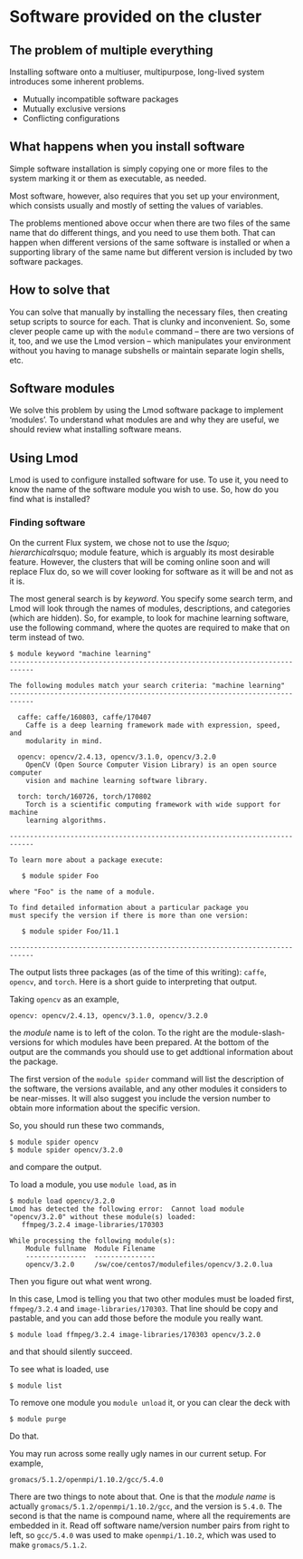 # Software provided on the cluster

## The problem of multiple everything

Installing software onto a multiuser, multipurpose, long-lived system
introduces some inherent problems.

* Mutually incompatible software packages
* Mutually exclusive versions
* Conflicting configurations

## What happens when you install software

Simple software installation is simply copying one or more files
to the system marking it or them as executable, as needed.

Most software, however, also requires that you set up your environment,
which consists usually and mostly of setting the values of variables.

The problems mentioned above occur when there are two files of the same
name that do different things, and you need to use them both.  That
can happen when different versions of the same software is installed
or when a supporting library of the same name but different version
is included by two software packages.

## How to solve that

You can solve that manually by installing the necessary files, then
creating setup scripts to source for each. That is clunky and
inconvenient.  So, some clever people came up with the `module`
command &ndash; there are two versions of it, too, and we use
the Lmod version &ndash; which manipulates your environment
without you having to manage subshells or maintain separate login
shells, etc.

## Software modules

We solve this problem by using the Lmod software package to implement
&lsquo;modules&rsquo;.  To understand what modules are and why they
are useful, we should review what installing software means.

## Using Lmod

Lmod is used to configure installed software for use.  To use it, you
need to know the name of the software module you wish to use.  So,
how do you find what is installed?

### Finding software

On the current Flux system, we chose not to use the
$lsquo;hierarchical$rsquo; module feature, which is arguably its
most desirable feature. However, the clusters that will be coming
online soon and will replace Flux do, so we will cover looking
for software as it will be and not as it is.

The most general search is by _keyword_. You specify some search
term, and Lmod will look through the names of modules, descriptions,
and categories (which are hidden). So, for example, to look
for machine learning software, use the following command,
where the quotes are required to make that on term instead of two.

```
$ module keyword "machine learning"
----------------------------------------------------------------------------

The following modules match your search criteria: "machine learning"
----------------------------------------------------------------------------

  caffe: caffe/160803, caffe/170407
    Caffe is a deep learning framework made with expression, speed, and
    modularity in mind.

  opencv: opencv/2.4.13, opencv/3.1.0, opencv/3.2.0
    OpenCV (Open Source Computer Vision Library) is an open source computer
    vision and machine learning software library.

  torch: torch/160726, torch/170802
    Torch is a scientific computing framework with wide support for machine
    learning algorithms.

----------------------------------------------------------------------------

To learn more about a package execute:

   $ module spider Foo

where "Foo" is the name of a module.

To find detailed information about a particular package you
must specify the version if there is more than one version:

   $ module spider Foo/11.1

----------------------------------------------------------------------------
```

The output lists three packages (as of the time of this writing): `caffe`,
`opencv`, and `torch`.  Here is a short guide to interpreting that
output.

Taking `opencv` as an example,

```
opencv: opencv/2.4.13, opencv/3.1.0, opencv/3.2.0
```
the _module_ name is to left of the colon.  To the right are the
module-slash-versions for which modules have been prepared. At
the bottom of the output are the commands you should use to get
addtional information about the package.

The first version of the `module spider` command will list the
description of the software, the versions available, and any
other modules it considers to be near-misses. It will also
suggest you include the version number to obtain more
information about the specific version.

So, you should run these two commands,

```
$ module spider opencv
$ module spider opencv/3.2.0
```
and compare the output.

To load a module, you use `module load`, as in

```
$ module load opencv/3.2.0
Lmod has detected the following error:  Cannot load module
"opencv/3.2.0" without these module(s) loaded:
   ffmpeg/3.2.4 image-libraries/170303

While processing the following module(s):
    Module fullname  Module Filename
    ---------------  ---------------
    opencv/3.2.0     /sw/coe/centos7/modulefiles/opencv/3.2.0.lua
```
Then you figure out what went wrong.

In this case, Lmod is telling you that two other modules must be loaded
first, `ffmpeg/3.2.4` and `image-libraries/170303`.  That line should
be copy and pastable, and you can add those before the module you really
want.

```
$ module load ffmpeg/3.2.4 image-libraries/170303 opencv/3.2.0
```
and that should silently succeed.

To see what is loaded, use

```
$ module list
```

To remove one module you `module unload` it, or you can clear the deck
with

```
$ module purge
```

Do that.

You may run across some really ugly names in our current setup.  For example,
```
gromacs/5.1.2/openmpi/1.10.2/gcc/5.4.0
```
There are two things to note about that.  One is that the _module name_ is
actually `gromacs/5.1.2/openmpi/1.10.2/gcc`, and the version is `5.4.0`.
The second is that the name is compound name, where all the requirements
are embedded in it.  Read off software name/version number pairs from
right to left, so `gcc/5.4.0` was used to make `openmpi/1.10.2`, which was
used to make `gromacs/5.1.2`.
